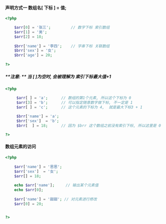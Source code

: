 #### 声明方式一        数组名\[ 下标 \] = 值;

```php
<?php

    $arr[0] = '张三';         // 数字下标 索引数组
    $arr[1] = '男';
    $arr[2] = 18;
    
    $brr['name'] = '李四';    // 字串下标 关联数组
    $brr['sex'] = '女';
    $brr['age'] = 20;
    
?>
```

##### **注意:  ** 当 \[  \]为空时, 会被理解为 索引下标最大值+1  

```php
<?php

     $arr[ ] = 'a';      // 数组的第1个元素, 所以这个下标为 0
     $arr[3] = 'b';      // 可以指定随意数字做下标, 不一定是 1
     $arr[ ] = 'c';      // 这个元素的下标为 4,  就是最大下标3 + 1
     
     $brr['name'] = 'a';
     $brr['sex']  = 'b';
     $brr[  ] = 18;      // 因为 $brr 这个数组之前没有索引下标, 所以这里是 0 

?>
```

#### 数组元素的访问

```php
<?php
    
    $arr['name'] = '思思';
    $arr['sex']  = '女';
    $arr[] = 18;
    
    echo $arr['name'];     // 输出某个元素值
    echo $arr[0];       
    
    $arr['name'] = '甜甜'; // 对元素进行修改
    $arr[0] = 20;


?>
```





